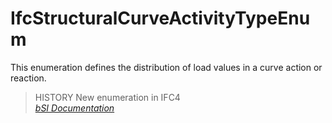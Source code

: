IfcStructuralCurveActivityTypeEnum
==================================
This enumeration defines the distribution of load values in a curve action or
reaction.  
  
> HISTORY  New enumeration in IFC4  
[ _bSI
Documentation_](https://standards.buildingsmart.org/IFC/DEV/IFC4_2/FINAL/HTML/schema/ifcstructuralanalysisdomain/lexical/ifcstructuralcurveactivitytypeenum.htm)


